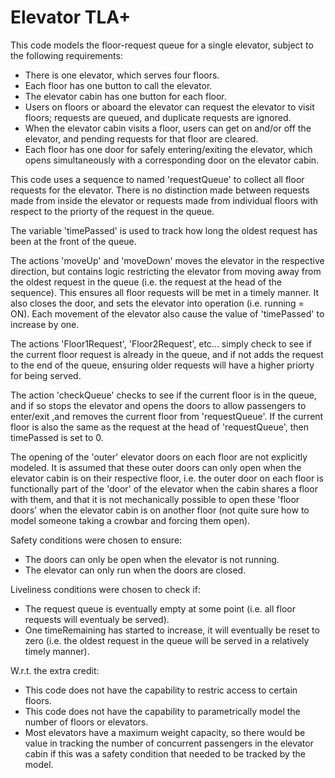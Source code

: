 # Elevator TLA+

This code models the floor-request queue for a single elevator, subject to the following requirements:  

- There is one elevator, which serves four floors.  
- Each floor has one button to call the elevator.  
- The elevator cabin has one button for each floor.  
- Users on floors or aboard the elevator can request the elevator to visit floors; requests are queued, and duplicate requests are ignored.  
- When the elevator cabin visits a floor, users can get on and/or off the elevator, and pending requests for that floor are cleared.  
- Each floor has one door for safely entering/exiting the elevator, which opens simultaneously with a corresponding door on the elevator cabin.  

This code uses a sequence to named 'requestQueue' to collect all floor requests for the elevator. There is no distinction made between requests made from inside the elevator or requests made from individual floors with respect to the priorty of the request in the queue.  

The variable 'timePassed' is used to track how long the oldest request has been at the front of the queue.  

The actions 'moveUp' and 'moveDown' moves the elevator in the respective direction, but contains logic restricting the elevator from moving away from the oldest request in the queue (i.e. the request at the head of the sequence). This ensures
all floor requests will be met in a timely manner. It also closes the door, and sets the elevator into operation (i.e. running = ON). Each movement of the elevator also cause the value of 'timePassed' to increase by one.  

The actions 'Floor1Request', 'Floor2Request', etc... simply check to see if the current floor request is already in the queue, and if not adds the request to the end of the queue, ensuring older requests will have a higher priorty for being served. 
   
The action 'checkQueue' checks to see if the current floor is in the queue, and if so stops the elevator and opens the doors to allow passengers to enter/exit ,and removes the current floor from 'requestQueue'. If the current floor is also the same as the request at the head of 'requestQueue', then timePassed is set to 0.  

The opening of the 'outer' elevator doors on each floor are not explicitly modeled. It is assumed that these outer doors can only open when the elevator cabin is on their respective floor, i.e. the outer door on each floor is functionally part of the 'door' of the elevator when the cabin shares a floor with them, and that it is not mechanically possible to open these 'floor doors' when the elevator cabin is on another floor (not quite sure how to model someone taking a crowbar and forcing them open).  

Safety conditions were chosen to ensure:  
- The doors can only be open when the elevator is not running.
- The elevator can only run when the doors are closed.  

Liveliness conditions were chosen to check if:  
- The request queue is eventually empty at some point (i.e. all floor requests will eventualy be served).  
- One timeRemaining has started to increase, it will eventually be reset to zero (i.e. the oldest request in the queue will be served in a relatively timely manner).

W.r.t. the extra credit:   
- This code does not have the capability to restric access to certain floors.  
- This code does not have the capability to parametrically model the number of floors or elevators.
- Most elevators have a maximum weight capacity, so there would be value in tracking the number of concurrent passengers in the elevator cabin if this was a safety condition that needed to be tracked by the model.

  




